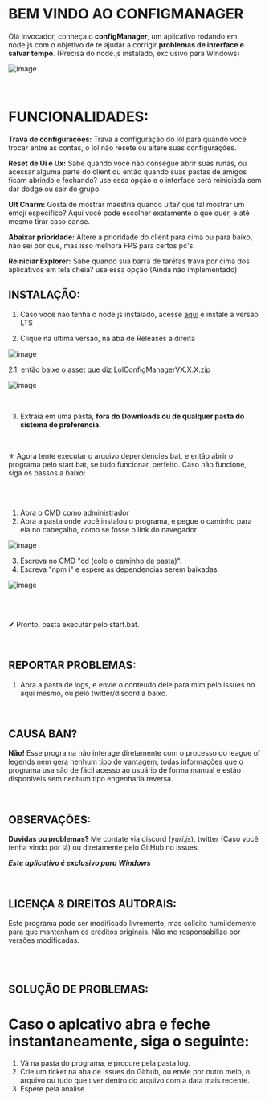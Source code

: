 # BEM VINDO AO CONFIGMANAGER

Olá invocador, conheça o **configManager**, um aplicativo rodando em node.js com o objetivo de te ajudar a corrigir **problemas de interface e salvar tempo**. 
(Precisa do node.js instalado, exclusivo para Windows)

![image](https://github.com/YuriXbr/LoLConfigManager/assets/56856513/409ffd24-dc97-4965-a498-29f1c4406650)


<br>

# FUNCIONALIDADES:
**Trava de configurações:** Trava a configuração do lol para quando você trocar entre as contas, o lol não resete ou altere suas configurações.

**Reset de Ui e Ux:** Sabe quando você não consegue abrir suas runas, ou acessar alguma parte do client ou então quando suas pastas de amigos ficam abrindo e fechando? use essa opção e o interface será reiniciada sem dar dodge ou sair do grupo.

**Ult Charm:** Gosta de mostrar maestria quando ulta? que tal mostrar um emoji especifico? Aqui você pode escolher exatamente o que quer, e até mesmo tirar caso canse.

**Abaixar prioridade:** Altere a prioridade do client para cima ou para baixo, não sei por que, mas isso melhora FPS para certos pc's.

**Reiniciar Explorer:** Sabe quando sua barra de taréfas trava por cima dos aplicativos em tela cheia? use essa opção (Ainda não implementado)

## INSTALAÇÃO:
1. Caso você não tenha o node.js instalado, acesse [aqui](https://nodejs.org/pt-br) e instale a versão LTS

2. Clique na ultima versão, na aba de Releases a direita

![image](https://github.com/YuriXbr/LoLConfigManager/assets/56856513/fc15bc01-27ad-4c4c-b961-be0291625e54)

2.1. então baixe o asset que diz LolConfigManagerVX.X.X.zip

![image](https://github.com/YuriXbr/LoLConfigManager/assets/56856513/c62d4931-c948-48ec-b128-9790811077b5)

<br>

3. Extraia em uma pasta, **fora do Downloads ou de qualquer pasta do sistema de preferencia.**
<br>

⚜ Agora tente executar o arquivo dependencies.bat, e então abrir o programa pelo start.bat, se tudo funcionar, perfeito. Caso não funcione, siga os passos a baixo:

<br>
<br>

1. Abra o CMD como administrador
2. Abra a pasta onde você instalou o programa, e pegue o caminho para ela no cabeçalho, como se fosse o link do navegador

![image](https://github.com/YuriXbr/LoLConfigManager/assets/56856513/5f451f6c-eb86-4a4c-8ac5-0a109a35bb6f)

3. Escreva no CMD "cd (cole o caminho da pasta)".
4. Escreva "npm i" e espere as dependencias serem baixadas.

![image](https://github.com/YuriXbr/LoLConfigManager/assets/56856513/170cf6c4-30a6-49d9-897d-0c0e2e3ba7d5)

<br>
<br>

 ✔ Pronto, basta executar pelo start.bat.

<br>

## REPORTAR PROBLEMAS:

1. Abra a pasta de logs, e envie o conteudo dele para mim pelo issues no aqui mesmo, ou pelo twitter/discord a baixo.

<br>

## CAUSA BAN?

**Não!** Esse programa não interage diretamente com o processo do league of legends nem gera nenhum tipo de vantagem, todas informações que o programa usa são de fácil acesso ao usuário de forma manual e estão disponíveis sem nenhum tipo engenharia reversa.

<br>

## OBSERVAÇÔES:

**Duvidas ou problemas?** Me contate via discord (*yuri.js*), twitter (Caso você tenha vindo por lá) ou diretamente pelo GitHub no issues.

***Este aplicativo é exclusivo para Windows***

<br>

## LICENÇA & DIREITOS AUTORAIS:

Este programa pode ser modificado livremente, mas solicito humildemente  para que mantenham os créditos originais. Não me responsabilizo por versões modificadas.

<br>
<br>

## SOLUÇÃO DE PROBLEMAS:
# Caso o aplcativo abra e feche instantaneamente, siga o seguinte:

1. Vá na pasta do programa, e procure pela pasta log.
2. Crie um ticket na aba de Issues do Github, ou envie por outro meio, o arquivo ou tudo que tiver dentro do arquivo com a data mais recente.
3. Espere pela analise.
